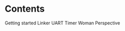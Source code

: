 # Contents

<p class="contents"> 
    <a href="getting-started.html" style="text-decoration:none"><span class="chapter">Getting started</span></a>
    <a href="linker.html" style="text-decoration:none"><span class="chapter">Linker</span></a>
    <a href="uart.html" style="text-decoration:none" ><span class=" chapter">UART</span></a>
    <a href="timer.html" style="text-decoration:none" ><span class="chapter">Timer</span></a>
    <a href="encourage_women.html" style="text-decoration:none" ><span class="chapter">Woman Perspective</span></a>
</p>